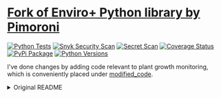 # [Fork of Enviro+ Python library by Pimoroni](https://github.com/pimoroni/enviroplus-python)

[![Python Tests](https://github.com/argtus/enviroplus-python/actions/workflows/test.yml/badge.svg?branch=main)](https://github.com/argtus/enviroplus-python/actions/workflows/test.yml)
[![Snyk Security Scan](https://github.com/argtus/enviroplus-python/actions/workflows/snyk.yml/badge.svg?branch=main)](https://github.com/argtus/enviroplus-python/actions/workflows/snyk.yml)
[![Secret Scan](https://github.com/argtus/enviroplus-python/actions/workflows/github-code-scanning/codeql/badge.svg?branch=main)](https://github.com/argtus/enviroplus-python/actions/workflows/github-code-scanning/codeql)
[![Coverage Status](https://coveralls.io/repos/github/argtus/enviroplus-python/badge.svg?branch=master)](https://coveralls.io/github/pimoroni/enviroplus-python?branch=main)
[![PyPi Package](https://img.shields.io/pypi/v/enviroplus.svg)](https://pypi.python.org/pypi/enviroplus)
[![Python Versions](https://img.shields.io/pypi/pyversions/enviroplus.svg)](https://pypi.python.org/pypi/enviroplus)

I've done changes by adding code relevant to plant growth monitoring, which is conveniently placed under [modified_code](https://github.com/argtus/enviroplus-python/tree/master/modified_code).

<details>
  <summary>Original README</summary>
# Enviro+

Designed for environmental monitoring, Enviro+ lets you measure air quality (pollutant gases and particulates), temperature, pressure, humidity, light, and noise level. Learn more - https://shop.pimoroni.com/products/enviro-plus

[![Build Status](https://img.shields.io/github/actions/workflow/status/pimoroni/enviroplus-python/test.yml?branch=main)](https://github.com/pimoroni/enviroplus-python/actions/workflows/test.yml)
[![Coverage Status](https://coveralls.io/repos/github/pimoroni/enviroplus-python/badge.svg?branch=main)](https://coveralls.io/github/pimoroni/enviroplus-python?branch=main)
[![PyPi Package](https://img.shields.io/pypi/v/enviroplus.svg)](https://pypi.python.org/pypi/enviroplus)
[![Python Versions](https://img.shields.io/pypi/pyversions/enviroplus.svg)](https://pypi.python.org/pypi/enviroplus)

# Installing

**Note** The code in this repository supports both the Enviro+ and Enviro Mini boards. _The Enviro Mini board does not have the Gas sensor or the breakout for the PM sensor._

![Enviro Plus pHAT](https://raw.githubusercontent.com/pimoroni/enviroplus-python/main/Enviro-Plus-pHAT.jpg)
![Enviro Mini pHAT](https://raw.githubusercontent.com/pimoroni/enviroplus-python/main/Enviro-mini-pHAT.jpg)

:warning: This library now supports Python 3 only, Python 2 is EOL - https://www.python.org/doc/sunset-python-2/

## Install and configure dependencies from GitHub:

- `git clone https://github.com/pimoroni/enviroplus-python`
- `cd enviroplus-python`
- `./install.sh`

**Note** Libraries will be installed in the "pimoroni" virtual environment, you will need to activate it to run examples:

```
source ~/.virtualenvs/pimoroni/bin/activate
```

**Note** Raspbian/Raspberry Pi OS Lite users may first need to install git: `sudo apt install git`

## Or... Install from PyPi and configure manually:

- `python3 -m venv --system-site-packages $HOME/.virtualenvs/pimoroni`
- Run `python3 -m pip install enviroplus`

And install additional dependencies:

```bash
sudo apt install python3-numpy python3-smbus python3-pil python3-setuptools
```

**Note** this will not perform any of the required configuration changes on your Pi, you may additionally need to:

- Enable i2c: `raspi-config nonint do_i2c 0`
- Enable SPI: `raspi-config nonint do_spi 0`

And if you're using a PMS5003 sensor you will need to:

### Bookworm

- Enable serial: `raspi-config nonint do_serial_hw 0`
- Disable serial terminal: `raspi-config nonint do_serial_cons 1`
- Add `dtoverlay=pi3-miniuart-bt` to your `/boot/config.txt`

### Bullseye

- Enable serial: `raspi-config nonint set_config_var enable_uart 1 /boot/config.txt`
- Disable serial terminal: `sudo raspi-config nonint do_serial 1`
- Add `dtoverlay=pi3-miniuart-bt` to your `/boot/config.txt`

## Alternate Software & User Projects

- Enviro Plus Dashboard - https://gitlab.com/dedSyn4ps3/enviroplus-dashboard - A React-based web dashboard for viewing sensor data
- Enviro+ Example Projects - https://gitlab.com/dedSyn4ps3/enviroplus-python-projects - Includes original examples plus code to stream to Adafruit IO (more projects coming soon)
- enviro monitor - https://github.com/roscoe81/enviro-monitor
- mqtt-all - https://github.com/robmarkcole/rpi-enviro-mqtt - now upstream: [see examples/mqtt-all.py](examples/mqtt-all.py)
- enviroplus_exporter - https://github.com/tijmenvandenbrink/enviroplus_exporter - Prometheus exporter (with added support for Luftdaten and InfluxDB Cloud)
- homekit-enviroplus - https://github.com/sighmon/homekit-enviroplus - An Apple HomeKit accessory for the Pimoroni Enviro+
- go-enviroplus - https://github.com/rubiojr/go-enviroplus - Go modules to read Enviro+ sensors
- homebridge-enviroplus - https://github.com/mhawkshaw/homebridge-enviroplus - a Homebridge plugin to add the Enviro+ to HomeKit via Homebridge
- Enviro Plus Web - https://gitlab.com/idotj/enviroplusweb - Simple Flask application serves a web page with the current sensor readings and a graph over a specified time period

## Help & Support

- GPIO Pinout - https://pinout.xyz/pinout/enviro_plus
- Support forums - https://forums.pimoroni.com/c/support
- Discord - https://discord.gg/hr93ByC

</details>
